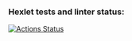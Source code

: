### Hexlet tests and linter status:
[![Actions Status](https://github.com/Meetyouafter/frontend-project-lvl2/workflows/hexlet-check/badge.svg)](https://github.com/Meetyouafter/frontend-project-lvl2/actions)